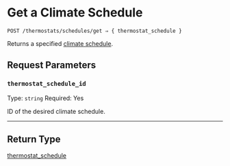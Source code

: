 # Get a Climate Schedule

```
POST /thermostats/schedules/get ⇒ { thermostat_schedule }
```

Returns a specified [climate schedule](https://docs.seam.co/latest/capability-guides/thermostats/creating-and-managing-climate-schedules).

## Request Parameters

### `thermostat_schedule_id`

Type: `string`
Required: Yes

ID of the desired climate schedule.

***

## Return Type

[thermostat\_schedule](./)
